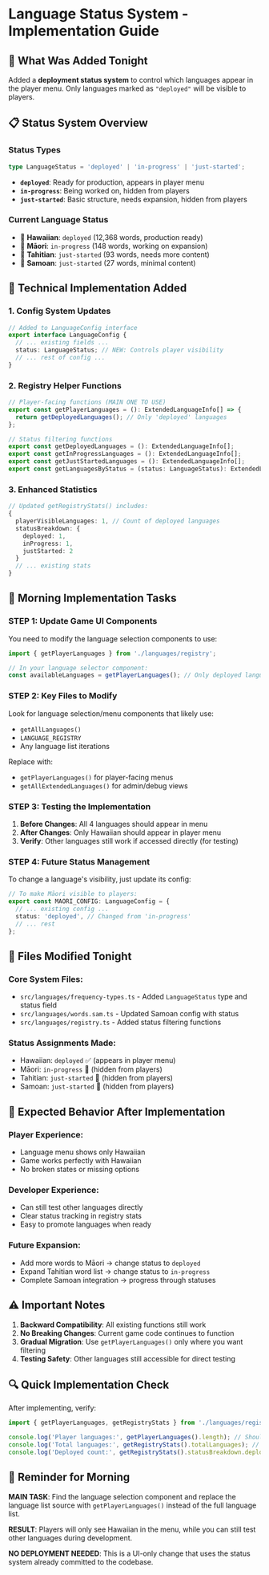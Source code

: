 # Language Status System - Implementation Guide

## 🎯 What Was Added Tonight

Added a **deployment status system** to control which languages appear in the player menu. Only languages marked as `"deployed"` will be visible to players.

## 📋 Status System Overview

### **Status Types**
```typescript
type LanguageStatus = 'deployed' | 'in-progress' | 'just-started';
```

- **`deployed`**: Ready for production, appears in player menu
- **`in-progress`**: Being worked on, hidden from players
- **`just-started`**: Basic structure, needs expansion, hidden from players

### **Current Language Status**
- 🌺 **Hawaiian**: `deployed` (12,368 words, production ready)
- 🌿 **Māori**: `in-progress` (148 words, working on expansion)
- 🌴 **Tahitian**: `just-started` (93 words, needs more content)
- 🥥 **Samoan**: `just-started` (27 words, minimal content)

## 🔧 Technical Implementation Added

### **1. Config System Updates**
```typescript
// Added to LanguageConfig interface
export interface LanguageConfig {
  // ... existing fields ...
  status: LanguageStatus; // NEW: Controls player visibility
  // ... rest of config ...
}
```

### **2. Registry Helper Functions**
```typescript
// Player-facing functions (MAIN ONE TO USE)
export const getPlayerLanguages = (): ExtendedLanguageInfo[] => {
  return getDeployedLanguages(); // Only 'deployed' languages
};

// Status filtering functions
export const getDeployedLanguages = (): ExtendedLanguageInfo[];
export const getInProgressLanguages = (): ExtendedLanguageInfo[];
export const getJustStartedLanguages = (): ExtendedLanguageInfo[];
export const getLanguagesByStatus = (status: LanguageStatus): ExtendedLanguageInfo[];
```

### **3. Enhanced Statistics**
```typescript
// Updated getRegistryStats() includes:
{
  playerVisibleLanguages: 1, // Count of deployed languages
  statusBreakdown: {
    deployed: 1,
    inProgress: 1,
    justStarted: 2
  }
  // ... existing stats
}
```

## 🚀 Morning Implementation Tasks

### **STEP 1: Update Game UI Components**
You need to modify the language selection components to use:

```typescript
import { getPlayerLanguages } from './languages/registry';

// In your language selector component:
const availableLanguages = getPlayerLanguages(); // Only deployed languages
```

### **STEP 2: Key Files to Modify**
Look for language selection/menu components that likely use:
- `getAllLanguages()`
- `LANGUAGE_REGISTRY` 
- Any language list iterations

Replace with:
- `getPlayerLanguages()` for player-facing menus
- `getAllExtendedLanguages()` for admin/debug views

### **STEP 3: Testing the Implementation**
1. **Before Changes**: All 4 languages should appear in menu
2. **After Changes**: Only Hawaiian should appear in player menu
3. **Verify**: Other languages still work if accessed directly (for testing)

### **STEP 4: Future Status Management**
To change a language's visibility, just update its config:

```typescript
// To make Māori visible to players:
export const MAORI_CONFIG: LanguageConfig = {
  // ... existing config ...
  status: 'deployed', // Changed from 'in-progress'
  // ... rest
};
```

## 📍 Files Modified Tonight

### **Core System Files:**
- `src/languages/frequency-types.ts` - Added `LanguageStatus` type and status field
- `src/languages/words.sam.ts` - Updated Samoan config with status
- `src/languages/registry.ts` - Added status filtering functions

### **Status Assignments Made:**
- Hawaiian: `deployed` ✅ (appears in player menu)
- Māori: `in-progress` 🔄 (hidden from players)
- Tahitian: `just-started` 🌱 (hidden from players)  
- Samoan: `just-started` 🌱 (hidden from players)

## 🎯 Expected Behavior After Implementation

### **Player Experience:**
- Language menu shows only Hawaiian
- Game works perfectly with Hawaiian
- No broken states or missing options

### **Developer Experience:**
- Can still test other languages directly
- Clear status tracking in registry stats
- Easy to promote languages when ready

### **Future Expansion:**
- Add more words to Māori → change status to `deployed`
- Expand Tahitian word list → change status to `in-progress`
- Complete Samoan integration → progress through statuses

## ⚠️ Important Notes

1. **Backward Compatibility**: All existing functions still work
2. **No Breaking Changes**: Current game code continues to function
3. **Gradual Migration**: Use `getPlayerLanguages()` only where you want filtering
4. **Testing Safety**: Other languages still accessible for direct testing

## 🔍 Quick Implementation Check

After implementing, verify:
```typescript
import { getPlayerLanguages, getRegistryStats } from './languages/registry';

console.log('Player languages:', getPlayerLanguages().length); // Should be 1 (Hawaiian)
console.log('Total languages:', getRegistryStats().totalLanguages); // Should be 4
console.log('Deployed count:', getRegistryStats().statusBreakdown.deployed); // Should be 1
```

## 📝 Reminder for Morning

**MAIN TASK**: Find the language selection component and replace the language list source with `getPlayerLanguages()` instead of the full language list.

**RESULT**: Players will only see Hawaiian in the menu, while you can still test other languages during development.

**NO DEPLOYMENT NEEDED**: This is a UI-only change that uses the status system already committed to the codebase.